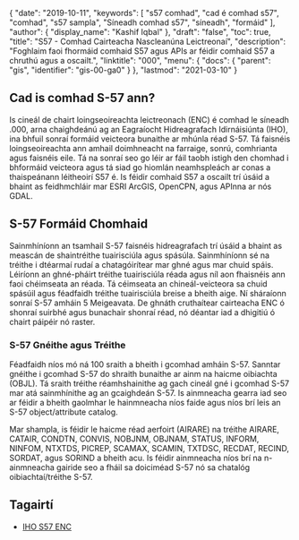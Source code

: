 {
  "date": "2019-10-11",
  "keywords": [
"s57 comhad",
"cad é comhad s57",
"comhad",
"s57 sampla",
"Síneadh comhad s57",
"síneadh",
"formáid"
],
  "author": {
    "display_name": "Kashif Iqbal"
},
  "draft": "false",
  "toc": true,
  "title": "S57 - Comhad Cairteacha Nascleanúna Leictreonaí",
  "description": "Foghlaim faoi fhormáid comhaid S57 agus APIs ar féidir comhaid S57 a chruthú agus a oscailt.",
  "linktitle": "000",
  "menu": {
    "docs": {
      "parent": "gis",
      "identifier": "gis-00-ga0"
}
},
  "lastmod": "2021-03-10"
}

## Cad is comhad S-57 ann?

Is cineál de chairt loingseoireachta leictreonach (ENC) é comhad le síneadh .000, arna chaighdeánú ag an Eagraíocht Hidreagrafach Idirnáisiúnta (IHO), ina bhfuil sonraí formáid veicteora bunaithe ar mhúnla réad S-57. Tá faisnéis loingseoireachta ann amhail doimhneacht na farraige, sonrú, comhrianta agus faisnéis eile. Tá na sonraí seo go léir ar fáil taobh istigh den chomhad i bhformáid veicteora agus tá siad go hiomlán neamhspleách ar conas a thaispeánann léitheoirí S57 é. Is féidir comhaid S57 a oscailt trí úsáid a bhaint as feidhmchláir mar ESRI ArcGIS, OpenCPN, agus APInna ar nós GDAL.

## S-57 Formáid Chomhaid

Sainmhíníonn an tsamhail S-57 faisnéis hidreagrafach trí úsáid a bhaint as meascán de shaintréithe tuairisciúla agus spásúla. Sainmhíníonn sé na tréithe i dtéarmaí rudaí a chatagóirítear mar ghné agus mar chuid spáis. Léiríonn an ghné-pháirt tréithe tuairisciúla réada agus níl aon fhaisnéis ann faoi chéimseata an réada. Tá céimseata an chineál-veicteora sa chuid spásúil agus féadfaidh tréithe tuairisciúla breise a bheith aige. Ní sháraíonn sonraí S-57 amháin 5 Meigeavata. De ghnáth cruthaítear cairteacha ENC ó shonraí suirbhé agus bunachair shonraí réad, nó déantar iad a dhigitiú ó chairt páipéir nó raster.

### S-57 Gnéithe agus Tréithe

Féadfaidh níos mó ná 100 sraith a bheith i gcomhad amháin S-57. Sanntar gnéithe i gcomhad S-57 do shraith bunaithe ar ainm na haicme oibiachta (OBJL). Tá sraith tréithe réamhshainithe ag gach cineál gné i gcomhad S-57 mar atá sainmhínithe ag an gcaighdeán S-57. Is ainmneacha gearra iad seo ar féidir a bheith gaolmhar le hainmneacha níos faide agus níos brí leis an S-57 object/attribute catalog.

Mar shampla, is féidir le haicme réad aerfoirt (AIRARE) na tréithe AIRARE, CATAIR, CONDTN, CONVIS, NOBJNM, OBJNAM, STATUS, INFORM, NINFOM, NTXTDS, PICREP, SCAMAX, SCAMIN, TXTDSC, RECDAT, RECIND, SORDAT, agus SORIND a bheith acu. Is féidir ainmneacha níos brí na n-ainmneacha gairide seo a fháil sa doiciméad S-57 nó sa chatalóg oibiachtaí/tréithe S-57.

## Tagairtí

* [IHO S57 ENC](https://gdal.org/drivers/vector/s57.html)
